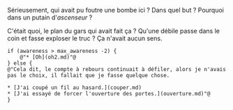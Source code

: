 Sérieusement, qui avait pu foutre une bombe ici ? Dans quel but ? Pourquoi dans un putain d'*ascenseur* ?

C'était quoi, le plan du gars qui avait fait ça ? Qu'une débile passe dans le coin et fasse exploser le truc ? Ça n'avait aucun sens.

```
if (awareness > max_awareness -2) {
    @"* [Oh](oh2.md)"@
} else {
@"Cela dit, le compte à rebours continuait à défiler, alors je n'avais pas le choix, il fallait que je fasse quelque chose.

* [J'ai coupé un fil au hasard.](couper.md)
* [J'ai essayé de forcer l'ouverture des portes.](ouverture.md)"@
}
```
